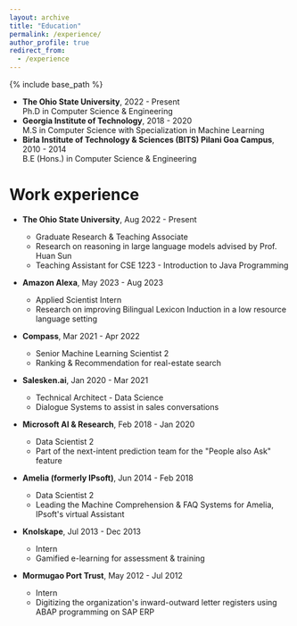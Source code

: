 ```yaml
---
layout: archive
title: "Education"
permalink: /experience/
author_profile: true
redirect_from:
  - /experience
---
```


{% include base_path %}
* **The Ohio State University**, 2022 - Present<br>Ph.D in Computer Science & Engineering
* **Georgia Institute of Technology**, 2018 - 2020<br>M.S in Computer Science with Specialization in Machine Learning
* **Birla Institute of Technology & Sciences (BITS) Pilani Goa Campus**, 2010 - 2014<br>B.E (Hons.) in Computer Science & Engineering

Work experience
======
* **The Ohio State University**, Aug 2022 - Present
  * Graduate Research & Teaching Associate
  * Research on reasoning in large language models advised by Prof. Huan Sun
  * Teaching Assistant for CSE 1223 - Introduction to Java Programming  

* **Amazon Alexa**, May 2023 - Aug 2023
  * Applied Scientist Intern
  * Research on improving Bilingual Lexicon Induction in a low resource language setting

* **Compass**, Mar 2021 - Apr 2022
  * Senior Machine Learning Scientist 2
  * Ranking & Recommendation for real-estate search

* **Salesken.ai**, Jan 2020 - Mar 2021
  * Technical Architect - Data Science
  * Dialogue Systems to assist in sales conversations

* **Microsoft AI & Research**, Feb 2018 - Jan 2020
  * Data Scientist 2
  * Part of the next-intent prediction team for the "People also Ask" feature
  
* **Amelia (formerly IPsoft)**, Jun 2014 - Feb 2018
  * Data Scientist 2
  * Leading the Machine Comprehension & FAQ Systems for Amelia, IPsoft's virtual Assistant 
  
* **Knolskape**, Jul 2013 - Dec 2013
  * Intern
  * Gamified e-learning for assessment & training

* **Mormugao Port Trust**, May 2012 - Jul 2012
  * Intern
  * Digitizing the organization's inward-outward letter registers using ABAP programming on SAP ERP
